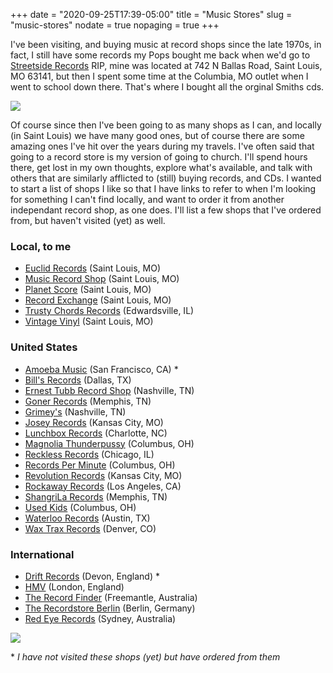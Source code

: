 +++
date = "2020-09-25T17:39-05:00"
title = "Music Stores"
slug = "music-stores"
nodate = true
nopaging = true
+++

I've been visiting, and buying music at record shops since the late 1970s, in fact, I still have some records my Pops bought me back when we'd go to [Streetside Records](https://www.bbb.org/us/mo/saint-louis/profile/music-store/streetside-records-0734-110170575) RIP, mine was located at 742 N Ballas Road, Saint Louis, MO 63141, but then I spent some time at the Columbia, MO outlet when I went to school down there. That's where I bought all the orginal Smiths cds.

![](https://upload.wikimedia.org/wikipedia/commons/thumb/b/be/Streetside_delmar.jpg/1200px-Streetside_delmar.jpg)

Of course since then I've been going to as many shops as I can, and locally (in Saint Louis) we have many good ones, but of course there are some amazing ones I've hit over the years during my travels. I've often said that going to a record store is my version of going to church. I'll spend hours there, get lost in my own thoughts, explore what's available, and talk with others that are similarly afflicted to (still) buying records, and CDs. I wanted to start a list of shops I like so that I have links to refer to when I'm looking for something I can't find locally, and want to order it from another independant record shop, as one does. I'll list a few shops that I've ordered from, but haven't visited (yet) as well.

### Local, to me

* [Euclid Records](https://www.euclidrecords.com/) (Saint Louis, MO)
* [Music Record Shop](https://www.musicrecordshop.com/) (Saint Louis, MO)
* [Planet Score](https://planetscorerecordsdotcom.wordpress.com/) (Saint Louis, MO)
* [Record Exchange](http://www.recordexchangestl.com/) (Saint Louis, MO)
* [Trusty Chords Records](http://www.trustychordsrecordshop.com/) (Edwardsville, IL)
* [Vintage Vinyl](https://vintagevinyl.com/) (Saint Louis, MO)

### United States

* [Amoeba Music](https://www.amoeba.com/) (San Francisco, CA) *
* [Bill's Records](https://www.facebook.com/BillsRecordsAndTapes/) (Dallas, TX)
* [Ernest Tubb Record Shop](http://etrecordshop.com/) (Nashville, TN)
* [Goner Records](https://goner-records.com/) (Memphis, TN)
* [Grimey's](https://www.grimeys.com/) (Nashville, TN)
* [Josey Records](https://www.joseyrecords.com/) (Kansas City, MO)
* [Lunchbox Records](https://lunchboxrecords.com/) (Charlotte, NC)
* [Magnolia Thunderpussy](https://thunderpussy.com/) (Columbus, OH)
* [Reckless Records](https://www.reckless.com/) (Chicago, IL)
* [Records Per Minute](https://www.facebook.com/RecordsPerMinute) (Columbus, OH)
* [Revolution Records](http://www.revolutionrecordskc.com/) (Kansas City, MO)
* [Rockaway Records](https://www.rockaway.com/) (Los Angeles, CA)
* [ShangriLa Records](https://shangri.com/) (Memphis, TN)
* [Used Kids](https://www.usedkidsrecords.com/) (Columbus, OH)
* [Waterloo Records](https://waterloorecords.com/) (Austin, TX)
* [Wax Trax Records](https://www.waxtraxrecords.com/) (Denver, CO)

### International

* [Drift Records](https://driftrecords.com/) (Devon, England) *
* [HMV](https://store.hmv.com/store/music) (London, England)
* [The Record Finder](https://www.facebook.com/therecordfinderfreo/) (Freemantle, Australia)
* [The Recordstore Berlin](http://therecordstore-berlin.com/) (Berlin, Germany)
* [Red Eye Records](https://www.redeye.com.au/) (Sydney, Australia)

![](https://cdn.shoplightspeed.com/shops/636018/themes/9682/v/13224/assets/cta-background.jpg)

\* *I have not visited these shops (yet) but have ordered from them*
